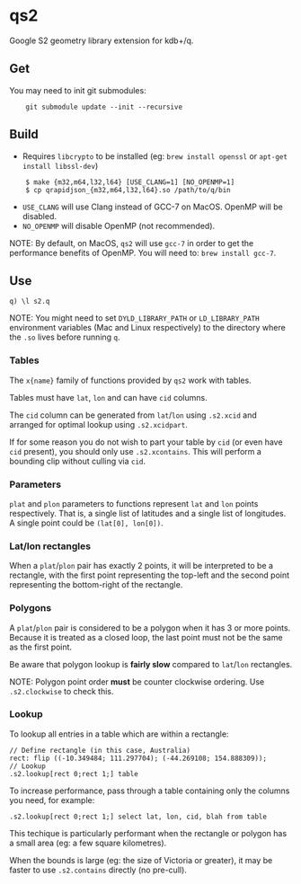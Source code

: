 qs2
===

Google S2 geometry library extension for kdb+/q.

## Get

You may need to init git submodules:

```
    git submodule update --init --recursive
```

## Build

* Requires `libcrypto` to be installed (eg: `brew install openssl` or `apt-get install libssl-dev`)

```
    $ make {m32,m64,l32,l64} [USE_CLANG=1] [NO_OPENMP=1]
    $ cp qrapidjson_{m32,m64,l32,l64}.so /path/to/q/bin
```

* `USE_CLANG` will use Clang instead of GCC-7 on MacOS. OpenMP will be disabled.
* `NO_OPENMP` will disable OpenMP (not recommended).

NOTE: By default, on MacOS, `qs2` will use `gcc-7` in order to get the performance benefits of OpenMP.
You will need to: `brew install gcc-7`.

## Use

    q) \l s2.q

NOTE: You might need to set `DYLD_LIBRARY_PATH` or `LD_LIBRARY_PATH` environment variables
(Mac and Linux respectively) to the directory where the `.so` lives before running `q`.

### Tables

The `x{name}` family of functions provided by `qs2` work with tables.

Tables must have `lat`, `lon` and can have `cid` columns.

The `cid` column can be generated from `lat`/`lon` using `.s2.xcid` and
arranged for optimal lookup using `.s2.xcidpart`.

If for some reason you do not wish to part your table by `cid` (or even have `cid` present),
you should only use `.s2.xcontains`. This will perform a bounding clip without culling via `cid`.

### Parameters

`plat` and `plon` parameters to functions represent `lat` and `lon` points respectively.
That is, a single list of latitudes and a single list of longitudes. A single point could be `(lat[0], lon[0])`.

### Lat/lon rectangles

When a `plat`/`plon` pair has exactly 2 points, it will be interpreted to be a rectangle,
with the first point representing the top-left and the second point representing the bottom-right of the rectangle.

### Polygons

A `plat`/`plon` pair is considered to be a polygon when it has 3 or more points.
Because it is treated as a closed loop, the last point must not be the same as the first point.

Be aware that polygon lookup is **fairly slow** compared to `lat`/`lon` rectangles.

NOTE: Polygon point order **must** be counter clockwise ordering. Use `.s2.clockwise` to check this.

### Lookup

To lookup all entries in a table which are within a rectangle:

```
// Define rectangle (in this case, Australia)
rect: flip ((-10.349484; 111.297704); (-44.269108; 154.888309));
// Lookup
.s2.lookup[rect 0;rect 1;] table
```

To increase performance, pass through a table containing only the columns you need, for example:

```
.s2.lookup[rect 0;rect 1;] select lat, lon, cid, blah from table
```

This techique is particularly performant when the rectangle or polygon has a small area (eg: a few square kilometres).

When the bounds is large (eg: the size of Victoria or greater), it may be faster to use `.s2.contains` directly (no pre-cull).


